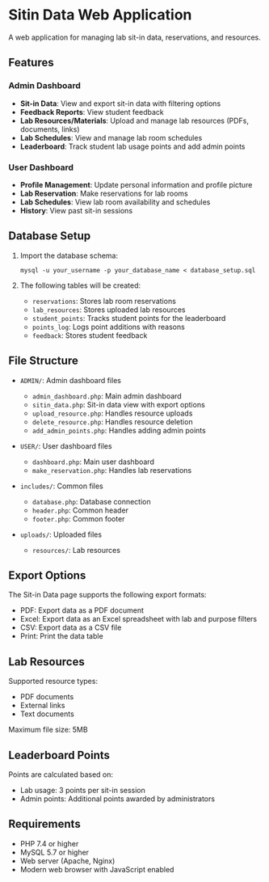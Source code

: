 # Sitin Data Web Application

A web application for managing lab sit-in data, reservations, and resources.

## Features

### Admin Dashboard
- **Sit-in Data**: View and export sit-in data with filtering options
- **Feedback Reports**: View student feedback
- **Lab Resources/Materials**: Upload and manage lab resources (PDFs, documents, links)
- **Lab Schedules**: View and manage lab room schedules
- **Leaderboard**: Track student lab usage points and add admin points

### User Dashboard
- **Profile Management**: Update personal information and profile picture
- **Lab Reservation**: Make reservations for lab rooms
- **Lab Schedules**: View lab room availability and schedules
- **History**: View past sit-in sessions

## Database Setup

1. Import the database schema:
   ```
   mysql -u your_username -p your_database_name < database_setup.sql
   ```

2. The following tables will be created:
   - `reservations`: Stores lab room reservations
   - `lab_resources`: Stores uploaded lab resources
   - `student_points`: Tracks student points for the leaderboard
   - `points_log`: Logs point additions with reasons
   - `feedback`: Stores student feedback

## File Structure

- `ADMIN/`: Admin dashboard files
  - `admin_dashboard.php`: Main admin dashboard
  - `sitin_data.php`: Sit-in data view with export options
  - `upload_resource.php`: Handles resource uploads
  - `delete_resource.php`: Handles resource deletion
  - `add_admin_points.php`: Handles adding admin points

- `USER/`: User dashboard files
  - `dashboard.php`: Main user dashboard
  - `make_reservation.php`: Handles lab reservations

- `includes/`: Common files
  - `database.php`: Database connection
  - `header.php`: Common header
  - `footer.php`: Common footer

- `uploads/`: Uploaded files
  - `resources/`: Lab resources

## Export Options

The Sit-in Data page supports the following export formats:
- PDF: Export data as a PDF document
- Excel: Export data as an Excel spreadsheet with lab and purpose filters
- CSV: Export data as a CSV file
- Print: Print the data table

## Lab Resources

Supported resource types:
- PDF documents
- External links
- Text documents

Maximum file size: 5MB

## Leaderboard Points

Points are calculated based on:
- Lab usage: 3 points per sit-in session
- Admin points: Additional points awarded by administrators

## Requirements

- PHP 7.4 or higher
- MySQL 5.7 or higher
- Web server (Apache, Nginx)
- Modern web browser with JavaScript enabled 